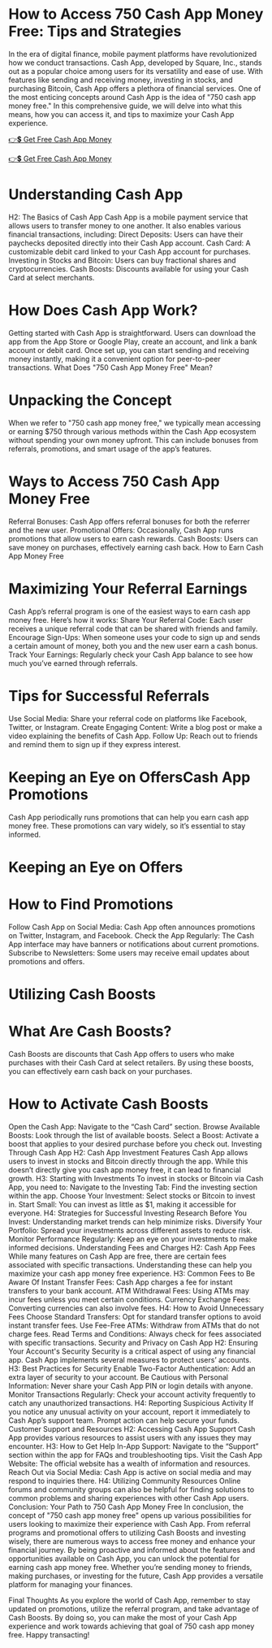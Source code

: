 # How to Access 750 Cash App Money Free: Tips and Strategies

In the era of digital finance, mobile payment platforms have revolutionized how we conduct transactions. Cash App, developed by Square, Inc., stands out as a popular choice among users for its versatility and ease of use. With features like sending and receiving money, investing in stocks, and purchasing Bitcoin, Cash App offers a plethora of financial services. One of the most enticing concepts around Cash App is the idea of "750 cash app money free." In this comprehensive guide, we will delve into what this means, how you can access it, and tips to maximize your Cash App experience.

[👉💲 Get Free Cash App Money](https://shorter.me/KuTA4)

[👉💲 Get Free Cash App Money](https://shorter.me/KuTA4)

 

# Understanding Cash App
H2: The Basics of Cash App
Cash App is a mobile payment service that allows users to transfer money to one another. It also enables various financial transactions, including:
Direct Deposits: Users can have their paychecks deposited directly into their Cash App account.
Cash Card: A customizable debit card linked to your Cash App account for purchases.
Investing in Stocks and Bitcoin: Users can buy fractional shares and cryptocurrencies.
Cash Boosts: Discounts available for using your Cash Card at select merchants.

# How Does Cash App Work?
Getting started with Cash App is straightforward. Users can download the app from the App Store or Google Play, create an account, and link a bank account or debit card. Once set up, you can start sending and receiving money instantly, making it a convenient option for peer-to-peer transactions.
What Does "750 Cash App Money Free" Mean?
# Unpacking the Concept
When we refer to "750 cash app money free," we typically mean accessing or earning $750 through various methods within the Cash App ecosystem without spending your own money upfront. This can include bonuses from referrals, promotions, and smart usage of the app’s features.
# Ways to Access 750 Cash App Money Free
Referral Bonuses: Cash App offers referral bonuses for both the referrer and the new user.
Promotional Offers: Occasionally, Cash App runs promotions that allow users to earn cash rewards.
Cash Boosts: Users can save money on purchases, effectively earning cash back.
How to Earn Cash App Money Free

# Maximizing Your Referral Earnings
Cash App’s referral program is one of the easiest ways to earn cash app money free. Here’s how it works:
Share Your Referral Code: Each user receives a unique referral code that can be shared with friends and family.
Encourage Sign-Ups: When someone uses your code to sign up and sends a certain amount of money, both you and the new user earn a cash bonus.
Track Your Earnings: Regularly check your Cash App balance to see how much you’ve earned through referrals.
# Tips for Successful Referrals
Use Social Media: Share your referral code on platforms like Facebook, Twitter, or Instagram.
Create Engaging Content: Write a blog post or make a video explaining the benefits of Cash App.
Follow Up: Reach out to friends and remind them to sign up if they express interest.
# Keeping an Eye on OffersCash App Promotions
Cash App periodically runs promotions that can help you earn cash app money free. These promotions can vary widely, so it’s essential to stay informed.
# Keeping an Eye on Offers
 # How to Find Promotions
Follow Cash App on Social Media: Cash App often announces promotions on Twitter, Instagram, and Facebook.
Check the App Regularly: The Cash App interface may have banners or notifications about current promotions.
Subscribe to Newsletters: Some users may receive email updates about promotions and offers.
# Utilizing Cash Boosts
# What Are Cash Boosts?
Cash Boosts are discounts that Cash App offers to users who make purchases with their Cash Card at select retailers. By using these boosts, you can effectively earn cash back on your purchases.
# How to Activate Cash Boosts
Open the Cash App: Navigate to the “Cash Card” section.
Browse Available Boosts: Look through the list of available boosts.
Select a Boost: Activate a boost that applies to your desired purchase before you check out.
Investing Through Cash App
H2: Cash App Investment Features
Cash App allows users to invest in stocks and Bitcoin directly through the app. While this doesn’t directly give you cash app money free, it can lead to financial growth.
H3: Starting with Investments
To invest in stocks or Bitcoin via Cash App, you need to:
Navigate to the Investing Tab: Find the investing section within the app.
Choose Your Investment: Select stocks or Bitcoin to invest in.
Start Small: You can invest as little as $1, making it accessible for everyone.
H4: Strategies for Successful Investing
Research Before You Invest: Understanding market trends can help minimize risks.
Diversify Your Portfolio: Spread your investments across different assets to reduce risk.
Monitor Performance Regularly: Keep an eye on your investments to make informed decisions.
Understanding Fees and Charges
H2: Cash App Fees
While many features on Cash App are free, there are certain fees associated with specific transactions. Understanding these can help you maximize your cash app money free experience.
H3: Common Fees to Be Aware Of
Instant Transfer Fees: Cash App charges a fee for instant transfers to your bank account.
ATM Withdrawal Fees: Using ATMs may incur fees unless you meet certain conditions.
Currency Exchange Fees: Converting currencies can also involve fees.
H4: How to Avoid Unnecessary Fees
Choose Standard Transfers: Opt for standard transfer options to avoid instant transfer fees.
Use Fee-Free ATMs: Withdraw from ATMs that do not charge fees.
Read Terms and Conditions: Always check for fees associated with specific transactions.
Security and Privacy on Cash App
H2: Ensuring Your Account's Security
Security is a critical aspect of using any financial app. Cash App implements several measures to protect users’ accounts.
H3: Best Practices for Security
Enable Two-Factor Authentication: Add an extra layer of security to your account.
Be Cautious with Personal Information: Never share your Cash App PIN or login details with anyone.
Monitor Transactions Regularly: Check your account activity frequently to catch any unauthorized transactions.
H4: Reporting Suspicious Activity
If you notice any unusual activity on your account, report it immediately to Cash App’s support team. Prompt action can help secure your funds.
Customer Support and Resources
H2: Accessing Cash App Support
Cash App provides various resources to assist users with any issues they may encounter.
H3: How to Get Help
In-App Support: Navigate to the “Support” section within the app for FAQs and troubleshooting tips.
Visit the Cash App Website: The official website has a wealth of information and resources.
Reach Out via Social Media: Cash App is active on social media and may respond to inquiries there.
H4: Utilizing Community Resources
Online forums and community groups can also be helpful for finding solutions to common problems and sharing experiences with other Cash App users.
Conclusion: Your Path to 750 Cash App Money Free
In conclusion, the concept of "750 cash app money free" opens up various possibilities for users looking to maximize their experience with Cash App. From referral programs and promotional offers to utilizing Cash Boosts and investing wisely, there are numerous ways to access free money and enhance your financial journey.
By being proactive and informed about the features and opportunities available on Cash App, you can unlock the potential for earning cash app money free. Whether you’re sending money to friends, making purchases, or investing for the future, Cash App provides a versatile platform for managing your finances.

Final Thoughts
As you explore the world of Cash App, remember to stay updated on promotions, utilize the referral program, and take advantage of Cash Boosts. By doing so, you can make the most of your Cash App experience and work towards achieving that goal of 750 cash app money free. Happy transacting!
